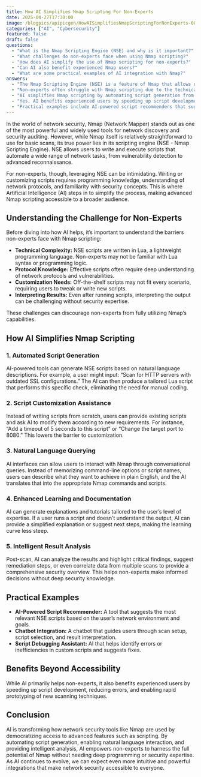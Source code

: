 ```yaml
---
title: How AI Simplifies Nmap Scripting For Non-Experts
date: 2025-04-27T17:30:00
image: /blogpics/apipicgen/HowAISimplifiesNmapScriptingForNonExperts-00N73D670B.jpg
categories: ["AI", "Cybersecurity"]
featured: false
draft: false
questions:
  - "What is the Nmap Scripting Engine (NSE) and why is it important?"
  - "What challenges do non-experts face when using Nmap scripting?"
  - "How does AI simplify the use of Nmap scripting for non-experts?"
  - "Can AI also benefit experienced Nmap users?"
  - "What are some practical examples of AI integration with Nmap?"
answers:
  - "The Nmap Scripting Engine (NSE) is a feature of Nmap that allows users to write and execute scripts to automate various network tasks such as vulnerability detection and advanced reconnaissance. It enhances Nmap's capabilities beyond basic scanning, making it a powerful tool for network discovery and security auditing."
  - "Non-experts often struggle with Nmap scripting due to the technical complexity of writing scripts in Lua, the need for deep knowledge of network protocols and vulnerabilities, the requirement to customize scripts for specific scenarios, and difficulty interpreting the results without security expertise."
  - "AI simplifies Nmap scripting by automating script generation from natural language descriptions, assisting with script customization, enabling natural language querying to translate user requests into Nmap commands, providing tailored explanations and tutorials, and analyzing scan results to highlight critical findings and suggest remediation."
  - "Yes, AI benefits experienced users by speeding up script development, reducing errors, and enabling rapid prototyping of new scanning techniques, thereby improving efficiency and innovation in network security tasks."
  - "Practical examples include AI-powered script recommenders that suggest relevant NSE scripts based on user needs, chatbot integrations that guide users through scan setup and result interpretation, and script debugging assistants that identify errors or inefficiencies in custom scripts and suggest fixes."
---
```

In the world of network security, Nmap (Network Mapper) stands out as one of the most powerful and widely used tools for network discovery and security auditing. However, while Nmap itself is relatively straightforward to use for basic scans, its true power lies in its scripting engine (NSE - Nmap Scripting Engine). NSE allows users to write and execute scripts that automate a wide range of network tasks, from vulnerability detection to advanced reconnaissance.

For non-experts, though, leveraging NSE can be intimidating. Writing or customizing scripts requires programming knowledge, understanding of network protocols, and familiarity with security concepts. This is where Artificial Intelligence (AI) steps in to simplify the process, making advanced Nmap scripting accessible to a broader audience.

## Understanding the Challenge for Non-Experts

Before diving into how AI helps, it’s important to understand the barriers non-experts face with Nmap scripting:

- **Technical Complexity:** NSE scripts are written in Lua, a lightweight programming language. Non-experts may not be familiar with Lua syntax or programming logic.
- **Protocol Knowledge:** Effective scripts often require deep understanding of network protocols and vulnerabilities.
- **Customization Needs:** Off-the-shelf scripts may not fit every scenario, requiring users to tweak or write new scripts.
- **Interpreting Results:** Even after running scripts, interpreting the output can be challenging without security expertise.

These challenges can discourage non-experts from fully utilizing Nmap’s capabilities.

## How AI Simplifies Nmap Scripting

### 1. Automated Script Generation

AI-powered tools can generate NSE scripts based on natural language descriptions. For example, a user might input: “Scan for HTTP servers with outdated SSL configurations.” The AI can then produce a tailored Lua script that performs this specific check, eliminating the need for manual coding.

### 2. Script Customization Assistance

Instead of writing scripts from scratch, users can provide existing scripts and ask AI to modify them according to new requirements. For instance, “Add a timeout of 5 seconds to this script” or “Change the target port to 8080.” This lowers the barrier to customization.

### 3. Natural Language Querying

AI interfaces can allow users to interact with Nmap through conversational queries. Instead of memorizing command-line options or script names, users can describe what they want to achieve in plain English, and the AI translates that into the appropriate Nmap commands and scripts.

### 4. Enhanced Learning and Documentation

AI can generate explanations and tutorials tailored to the user’s level of expertise. If a user runs a script and doesn’t understand the output, AI can provide a simplified explanation or suggest next steps, making the learning curve less steep.

### 5. Intelligent Result Analysis

Post-scan, AI can analyze the results and highlight critical findings, suggest remediation steps, or even correlate data from multiple scans to provide a comprehensive security overview. This helps non-experts make informed decisions without deep security knowledge.

## Practical Examples

- **AI-Powered Script Recommender:** A tool that suggests the most relevant NSE scripts based on the user’s network environment and goals.
- **Chatbot Integration:** A chatbot that guides users through scan setup, script selection, and result interpretation.
- **Script Debugging Assistant:** AI that helps identify errors or inefficiencies in custom scripts and suggests fixes.

## Benefits Beyond Accessibility

While AI primarily helps non-experts, it also benefits experienced users by speeding up script development, reducing errors, and enabling rapid prototyping of new scanning techniques.

## Conclusion

AI is transforming how network security tools like Nmap are used by democratizing access to advanced features such as scripting. By automating script generation, enabling natural language interaction, and providing intelligent analysis, AI empowers non-experts to harness the full potential of Nmap without needing deep programming or security expertise. As AI continues to evolve, we can expect even more intuitive and powerful integrations that make network security accessible to everyone.
